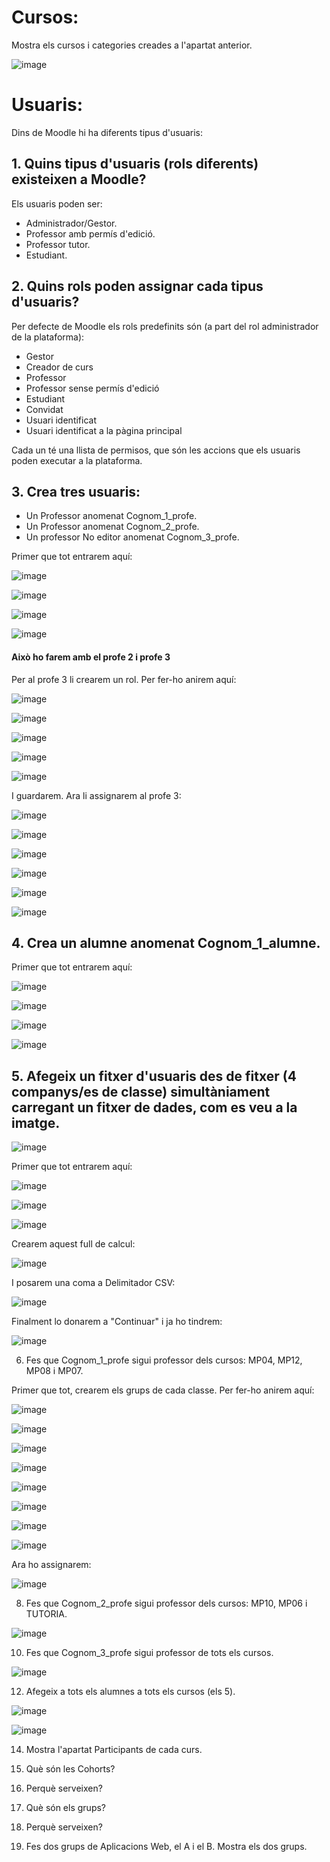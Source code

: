 # Cursos:

Mostra els cursos i categories creades a l'apartat anterior.

![image](https://user-images.githubusercontent.com/114162463/207904773-7bff57f6-571b-4c1e-8e24-8ff66fff5e69.png)

# Usuaris:

Dins de Moodle hi ha diferents tipus d'usuaris:

## 1. Quins tipus d'usuaris (rols diferents) existeixen a Moodle?

Els usuaris poden ser: 
- Administrador/Gestor. 
- Professor amb permís d'edició. 
- Professor tutor. 
- Estudiant.

## 2. Quins rols poden assignar cada tipus d'usuaris?

Per defecte de Moodle els rols predefinits són (a part del rol administrador de la plataforma):

- Gestor
- Creador de curs
- Professor
- Professor sense permís d'edició
- Estudiant
- Convidat
- Usuari identificat
- Usuari identificat a la pàgina principal

Cada un té una llista de permisos, que són les accions que els usuaris poden executar a la plataforma.

## 3. Crea tres usuaris:
  - Un Professor anomenat Cognom_1_profe.
  - Un Professor anomenat Cognom_2_profe.
  - Un professor No editor anomenat Cognom_3_profe.

Primer que tot entrarem aquí:

![image](https://user-images.githubusercontent.com/114162463/208120858-6b401301-bb6d-43c0-8d89-4a96199a63d3.png)

![image](https://user-images.githubusercontent.com/114162463/208120905-d57f84ae-54e1-4809-a2c1-3bb22deb9d78.png)

![image](https://user-images.githubusercontent.com/114162463/208120955-83749af8-b89d-41cf-af00-bda1d8f57d66.png)

![image](https://user-images.githubusercontent.com/114162463/208121281-ba3e898e-86f0-46c5-80b5-53d78e762093.png)

#### Això ho farem amb el profe 2 i profe 3

Per al profe 3 li crearem un rol. Per fer-ho anirem aquí:

![image](https://user-images.githubusercontent.com/114162463/208125906-839c7eea-a05f-4e47-863c-b6800c737fd8.png)

![image](https://user-images.githubusercontent.com/114162463/208125937-7f75908b-9ec2-419a-a3fa-2d237238e030.png)

![image](https://user-images.githubusercontent.com/114162463/208126004-7db28097-d820-49ac-b700-a61dd302a0e6.png)

![image](https://user-images.githubusercontent.com/114162463/208126026-fb4703b3-ead6-417b-839b-fa638d8da647.png)

![image](https://user-images.githubusercontent.com/114162463/208126262-26659e50-5b18-4c9c-aaf2-14fa237be55a.png)

I guardarem. Ara li assignarem al profe 3:

![image](https://user-images.githubusercontent.com/114162463/208126520-2a516dd8-d249-4998-bb6f-d4076185f6c3.png)

![image](https://user-images.githubusercontent.com/114162463/208126546-dde32db9-d8b9-4946-96b9-0de312ed51c3.png)

![image](https://user-images.githubusercontent.com/114162463/208126594-67a77cb5-41ca-46fc-a8a6-6c6c867c9fa2.png)

![image](https://user-images.githubusercontent.com/114162463/208126640-86f1c58a-a132-44e8-bc63-77bc92f96122.png)

![image](https://user-images.githubusercontent.com/114162463/208126675-c47b7f28-564d-4a7e-941c-1c98c5b91b6b.png)

![image](https://user-images.githubusercontent.com/114162463/208126743-af5f54c7-9be6-494b-8375-4c0277ce2747.png)

## 4.  Crea un alumne anomenat Cognom_1_alumne.

Primer que tot entrarem aquí:

![image](https://user-images.githubusercontent.com/114162463/208120858-6b401301-bb6d-43c0-8d89-4a96199a63d3.png)

![image](https://user-images.githubusercontent.com/114162463/208120905-d57f84ae-54e1-4809-a2c1-3bb22deb9d78.png)

![image](https://user-images.githubusercontent.com/114162463/208120955-83749af8-b89d-41cf-af00-bda1d8f57d66.png)

![image](https://user-images.githubusercontent.com/114162463/208121475-a9b107ff-f290-41e9-a8d2-c285ec3d1fc0.png)

## 5.  Afegeix un fitxer d'usuaris des de fitxer (4 companys/es de classe) simultàniament carregant un fitxer de dades, com es veu a la imatge.

![image](https://user-images.githubusercontent.com/110727546/205681118-13764074-331b-42b7-b051-38f816f8b931.png)

Primer que tot entrarem aquí:

![image](https://user-images.githubusercontent.com/114162463/208120858-6b401301-bb6d-43c0-8d89-4a96199a63d3.png)

![image](https://user-images.githubusercontent.com/114162463/208120905-d57f84ae-54e1-4809-a2c1-3bb22deb9d78.png)

![image](https://user-images.githubusercontent.com/114162463/208121925-0f2ecca6-c30d-4c2b-82b4-ee2830f2abd9.png)

Crearem aquest full de calcul:

![image](https://user-images.githubusercontent.com/114162463/208122016-9f02fee0-0e21-404a-9cdb-62210cdbfde5.png)

I posarem una coma a Delimitador CSV:

![image](https://user-images.githubusercontent.com/114162463/208122479-6062998b-3ca5-40a8-bfb4-84407efc4fb9.png)

Finalment lo donarem a "Continuar" i ja ho tindrem:

![image](https://user-images.githubusercontent.com/114162463/208123012-3e4db85d-48d3-434e-b847-af4515b99c26.png)

6. Fes que Cognom_1_profe sigui professor dels cursos: MP04, MP12, MP08 i MP07.

Primer que tot, crearem els grups de cada classe. Per fer-ho anirem aquí:

![image](https://user-images.githubusercontent.com/114162463/208124052-6d2b83bd-f648-4090-be9b-0e353241ea1b.png)

![image](https://user-images.githubusercontent.com/114162463/208124063-6992f777-659d-4000-be94-7bc2f0c8d322.png)

![image](https://user-images.githubusercontent.com/114162463/208124098-118337ba-1bf7-478d-846c-18880c14042e.png)

![image](https://user-images.githubusercontent.com/114162463/208124141-db29e67f-e9f2-4b2a-b7dd-d535671f1fb1.png)

![image](https://user-images.githubusercontent.com/114162463/208124190-cd0de385-f803-4d9e-9c5b-3a6f53849825.png)

![image](https://user-images.githubusercontent.com/114162463/208124590-5047f770-89e6-487c-b546-ae836df1a797.png)

![image](https://user-images.githubusercontent.com/114162463/208124623-d74cdd3e-2502-4a98-938a-197fb9f2a2ad.png)

![image](https://user-images.githubusercontent.com/114162463/208124020-2fc4569b-c06d-47cd-afa7-e4aae83ff67c.png)

Ara ho assignarem:

![image](https://user-images.githubusercontent.com/114162463/208124870-b27e76fa-2caa-4c82-97a2-6914507c916c.png)

8. Fes que Cognom_2_profe sigui professor dels cursos: MP10, MP06 i TUTORIA.

![image](https://user-images.githubusercontent.com/114162463/208125010-e9193742-c337-4b36-a3af-80286dffc6e4.png)

10. Fes que Cognom_3_profe sigui professor de tots els cursos.

![image](https://user-images.githubusercontent.com/114162463/208125100-bc4144d4-2938-48c6-b500-6b26ca66a99e.png)

12. Afegeix a tots els alumnes a tots els cursos (els 5).

![image](https://user-images.githubusercontent.com/114162463/208125270-1d017c45-f95e-459c-baeb-65d9ab3a11d5.png)

![image](https://user-images.githubusercontent.com/114162463/208125427-19ec67b3-dffe-4ad6-9159-23f9c7f00bec.png)

14. Mostra l'apartat Participants de cada curs.



16. Què són les Cohorts? 
17. Perquè serveixen?
18. Què són els grups?
19. Perquè serveixen?
20. Fes dos grups de Aplicacions Web, el A i el B. Mostra els dos grups.
